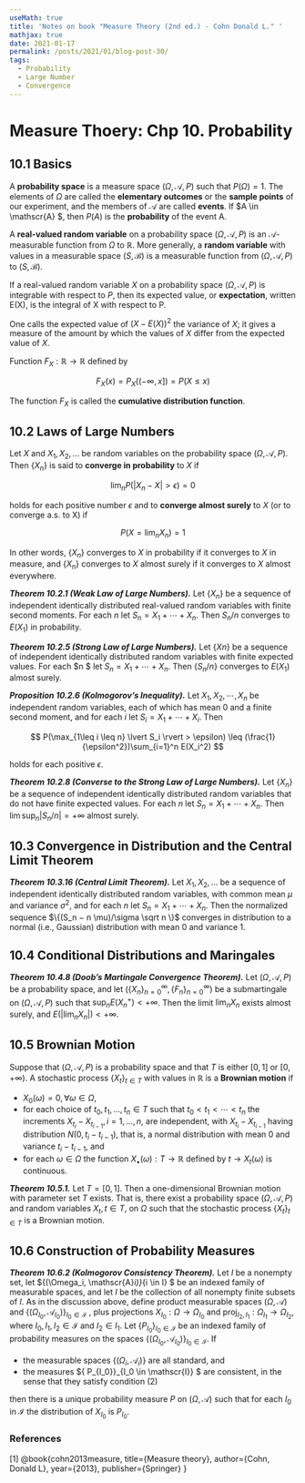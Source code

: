 ```yaml
---
useMath: true
title: 'Notes on book "Measure Theory (2nd ed.) - Cohn Donald L." '
mathjax: true
date: 2021-01-17
permalink: /posts/2021/01/blog-post-30/
tags:
  - Probability
  - Large Number
  - Convergence
---
```


# Measure Thoery: Chp 10. Probability

<!-- more -->

## 10.1 Basics

A **probability space** is a measure space $(\Omega, \mathscr{A} ,P)$ such that $P(\Omega) = 1$. The elements of $\Omega$ are called the **elementary outcomes** or the **sample points** of our experiment, and the members of $\mathscr{A}$ are called **events**. If $A \in \mathscr{A} $, then $P(A)$ is the **probability** of the event A.

A **real-valued random variable** on a probability space $(\Omega, \mathscr{A} ,P)$ is an $\mathscr{A}$-measurable function from $\Omega$ to $\mathbb{R}$. More generally, a **random variable** with values in a measurable space $(S, \mathscr{B})$ is a measurable function from $(\Omega, \mathscr{A} ,P)$ to $(S, \mathscr{B})$. 

If a real-valued random variable $X$ on a probability space $(\Omega, \mathscr{A} ,P)$ is integrable with respect to $P$, then its expected value, or **expectation**, written E(X), is the integral of X with respect to P.


One calls the expected value of $(X −E(X))^2$ the variance of $X$; it gives a measure of the amount by which the values of $X$ differ from the expected value of $X$. 


Function $F_X : \mathbb{R} \rightarrow \mathbb{R}$ defined by

$$
F_X (x) = P_X((−\infty,x]) = P(X\leq x)
$$

The function $F_X$ is called the **cumulative distribution function**.

## 10.2 Laws of Large Numbers 

Let $X$ and $X_1, X_2, \ldots$ be random variables on the probability space $(\Omega, \mathscr{A} ,P)$. Then $\{X_n\}$ is said to **converge in probability** to $X$ if

$$
\lim_n P(\lvert X_n - X \rvert > \epsilon) = 0
$$

holds for each positive number $\epsilon$ and to **converge almost surely** to $X$ (or to converge a.s. to X) if 

$$
P(X = \lim_n X_n) = 1
$$

In other words, $\{X_n\}$ converges to $X$ in probability if it converges to $X$ in measure, and $\{X_n\}$ converges to $X$ almost surely if it converges to $X$ almost everywhere. 

***Theorem 10.2.1 (Weak Law of Large Numbers).*** Let $\{X_n\}$ be a sequence of independent identically distributed real-valued random variables with finite second moments. For each $n$ let $S_n = X_1 + \cdots + X_n$. Then $S_n /n$ converges to $E(X_1)$ in probability.


***Theorem 10.2.5 (Strong Law of Large Numbers).*** Let $\{Xn\}$ be a sequence of independent identically distributed random variables with finite expected values. For each $n $ let $S_n = X_1 + \cdots +X_n$. Then $\{S_n / n\}$ converges to $E(X_1)$ almost surely.


***Proposition 10.2.6 (Kolmogorov’s Inequality).*** Let $X_1, X_2, \cdots , X_n$ be independent random variables, each of which has mean $0$ and a finite second moment, and for each $i$ let $S_i = X_1+ \cdots +X_i$. Then

$$
P(\max_{1\leq i \leq n} \lvert S_i \rvert > \epsilon) \leq (\frac{1}{\epsilon^2})\sum_{i=1}^n E(X_i^2)
$$

holds for each positive $\epsilon$. 


***Theorem 10.2.8 (Converse to the Strong Law of Large Numbers).*** Let $\{X_n\}$ be a sequence of independent identically distributed random variables that do not have finite expected values. For each $n$ let $S_n = X_1+ \cdots +X_n$. Then $\lim \sup_n \lvert S_n/n \rvert =+\infty$ almost surely.


## 10.3 Convergence in Distribution and the Central Limit Theorem 

***Theorem 10.3.16 (Central Limit Theorem).*** Let $X_1, X_2, \ldots$ be a sequence of independent identically distributed random variables, with common mean $\mu$ and variance $\sigma^2$, and for each $n$ let $S_n = X_1 + \cdots +X_n$. Then the normalized sequence $\{(S_n − n \mu)/\sigma \sqrt n \}$ converges in distribution to a normal (i.e., Gaussian) distribution with mean $0$ and variance $1$.

## 10.4 Conditional Distributions and Maringales 

***Theorem 10.4.8 (Doob’s Martingale Convergence Theorem).*** Let $(\Omega, \mathscr{A} ,P)$ be a probability space, and let $(\{X_n\}^\infty _{n=0}, \{F_n\}^\infty_{n=0})$ be a submartingale on $(\Omega, \mathscr{A} , P)$ such that $\sup_n E(X^+ _n ) < +\infty$. Then the limit $\lim_n X_n$ exists almost surely, and $E(\lvert \lim_n X_n \rvert) < +\infty$.


## 10.5 Brownian Motion

Suppose that $(\Omega,\mathscr{A} ,P)$ is a probability space and that $T$ is either $[0,1]$ or $[0,+\infty)$. A stochastic process $\{X_t\} _{t\in T}$ with values in $\mathbb{R}$ is a **Brownian motion** if
  - $X_0(\omega) = 0, \forall \omega \in \Omega$,
  - for each choice of $t_0, t_1, \ldots, t_n \in T$ such that $t_0 < t_1 < \cdots < t_n$ the increments $X_{t_i} - X_{t_{i-1}}, i = 1, \ldots, n$, are independent, with $X_{t_i} - X_{t_{i-1}}$ having distribution $N(0, t_i - t_{i-1})$, that is, a normal distribution with mean $0$ and variance $t_i - t_{i-1}$, and
  - for each $\omega \in \Omega$ the function $X_{\bullet}(\omega): T\rightarrow \mathbb{R}$ defined by $t \rightarrow X_t(\omega)$ is continuous.  

***Theorem 10.5.1.*** Let $T = [0, 1]$. Then a one-dimensional Brownian motion with parameter set $T$ exists. That is, there exist a probability space $(\Omega, \mathscr{A} ,P)$ and random variables $X_t, t \in T$, on $\Omega$ such that the stochastic process $\{X_t\} _{t \in T}$ is a Brownian motion.


## 10.6 Construction of Probability Measures 

***Theorem 10.6.2 (Kolmogorov Consistency Theorem).*** Let $I$ be a nonempty set, let $\{(\Omega_i, \mathscr{A}_i)\}_{i \in I} $ be an indexed family of measurable spaces, and let $I$ be the collection of all nonempty finite subsets of $I$. As in the discussion above, define product measurable spaces $(\Omega, \mathscr{A} )$ and $\{(\Omega_{I_0} , \mathscr{A}_{I_0})\}_{I_0 \in \mathscr{I}}$ , plus projections $X_{I_0} : \Omega \rightarrow \Omega_{I_0}$ and $\text{proj}_{I_2, I_1} : \Omega_{I_1} \rightarrow \Omega_{I_2}$, where $I_0 , I_1, I_2 \in \mathscr{I}$ and $I_2 \in I_1$. Let $\{P_{I_0} \}_{I_0 \in \mathscr{I}}$ be an indexed family of probability measures on the spaces $\{(\Omega_{I_0} , \mathscr{A}_{I_0})\}_{I_0 \in \mathscr{I}}$. If
  - the measurable spaces $\{ (\Omega_i, \mathscr{A}_i)\}$ are all standard, and 
  - the measures $\{ P_{I_0}\}_{I_0 \in \mathscr{I}} $ are consistent, in the sense that they satisfy condition (2)

then there is a unique probability measure $P$ on $(\Omega, \mathscr{A} )$ such that for each $I_0$ in $\mathscr{I}$ the distribution of $X_{I_0}$ is $P_{I_0}$.

### References
<a id="1">[1]</a> 
@book{cohn2013measure,
  title={Measure theory},
  author={Cohn, Donald L},
  year={2013},
  publisher={Springer}
}
